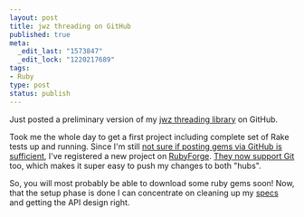 ```yaml
---
layout: post
title: jwz threading on GitHub
published: true
meta:
  _edit_last: "1573847"
  _edit_lock: "1220217689"
tags:
- Ruby
type: post
status: publish
---
```

Just posted a preliminary version of my [jwz threading library](https://github.com/fdietz/jwz_threading/tree) on GitHub.

Took me the whole day to get a first project including complete set of Rake tests up and running. Since I'm still [not sure if posting gems via GitHub is sufficient](http://www.infoq.com/news/2008/08/gems-from-rubyforge-and-github), I've registered a new project on [RubyForge](http://rubyforge.org/). [They now support Git](http://drnicwilliams.com/2008/04/08/git-for-rubyforge-accounts/) too, which makes it super easy to push my changes to both "hubs".

So, you will most probably be able to download some ruby gems soon! Now, that the setup phase is done I can concentrate on cleaning up my [specs](http://rspec.info/) and getting the API design right.
